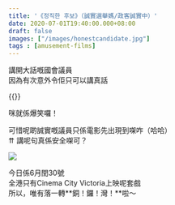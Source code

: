 ```yaml
---
title: '《정직한 후보》（誠實選舉媽/政客誠實中）'
date: 2020-07-01T19:40:00.000+08:00
draft: false
images: ["/images/honestcandidate.jpg"]
tags : [amusement-films]
---
```


講開大話嘅國會議員  
因為有次意外令佢只可以講真話

{{<youtube ZZiB1WrRosQ>}}

咪就係爆笑囉！  

可惜呢啲誠實嘅議員只係電影先出現到㗎咋（哈哈）  
⇈ 講呢句真係安全㗎可？  

![](/images/honestcandidate1.jpg)

今日係6月閏30號  
全港只有Cinema City Victoria上映呢套戲  
所以，唯有落一轉**銅！鑼！灣！**啦～
